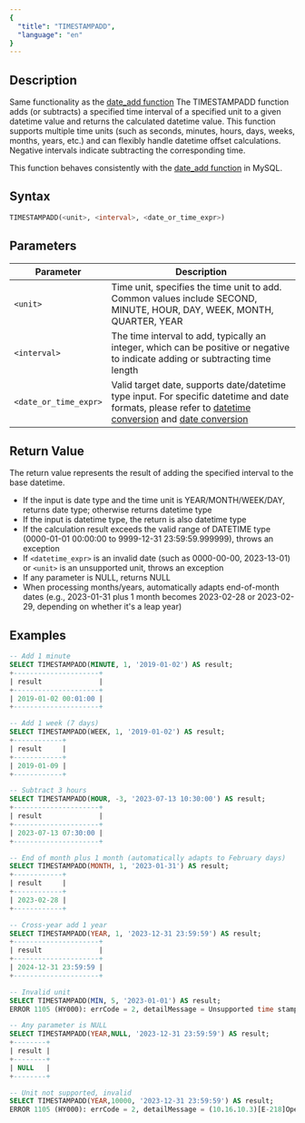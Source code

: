 ```yaml
---
{
  "title": "TIMESTAMPADD",
  "language": "en"
}
---
```


## Description

Same functionality as the [date_add function](./date-add)
The TIMESTAMPADD function adds (or subtracts) a specified time interval of a specified unit to a given datetime value and returns the calculated datetime value. This function supports multiple time units (such as seconds, minutes, hours, days, weeks, months, years, etc.) and can flexibly handle datetime offset calculations. Negative intervals indicate subtracting the corresponding time.

This function behaves consistently with the [date_add function](https://dev.mysql.com/doc/refman/8.4/en/date-and-time-functions.html#function_date-add) in MySQL.

## Syntax

```sql
TIMESTAMPADD(<unit>, <interval>, <date_or_time_expr>)
```

## Parameters

| Parameter             | Description                                                                                                                                                                                                                                                                                                                                                 |
|-----------------------|-------------------------------------------------------------------------------------------------------------------------------------------------------------------------------------------------------------------------------------------------------------------------------------------------------------------------------------------------------------|
| `<unit>`              | Time unit, specifies the time unit to add. Common values include SECOND, MINUTE, HOUR, DAY, WEEK, MONTH, QUARTER, YEAR                                                                                                                                                                                                                                    |
| `<interval>`          | The time interval to add, typically an integer, which can be positive or negative to indicate adding or subtracting time length                                                                                                                                                                                                                            |
| `<date_or_time_expr>` | Valid target date, supports date/datetime type input. For specific datetime and date formats, please refer to [datetime conversion](../../../../../current/sql-manual/basic-element/sql-data-types/conversion/datetime-conversion) and [date conversion](../../../../../current/sql-manual/basic-element/sql-data-types/conversion/date-conversion) |

## Return Value

The return value represents the result of adding the specified interval to the base datetime.

- If the input is date type and the time unit is YEAR/MONTH/WEEK/DAY, returns date type; otherwise returns datetime type
- If the input is datetime type, the return is also datetime type
- If the calculation result exceeds the valid range of DATETIME type (0000-01-01 00:00:00 to 9999-12-31 23:59:59.999999), throws an exception
- If `<datetime_expr>` is an invalid date (such as 0000-00-00, 2023-13-01) or `<unit>` is an unsupported unit, throws an exception
- If any parameter is NULL, returns NULL
- When processing months/years, automatically adapts end-of-month dates (e.g., 2023-01-31 plus 1 month becomes 2023-02-28 or 2023-02-29, depending on whether it's a leap year)

## Examples

```sql
-- Add 1 minute
SELECT TIMESTAMPADD(MINUTE, 1, '2019-01-02') AS result;
+---------------------+
| result              |
+---------------------+
| 2019-01-02 00:01:00 |
+---------------------+

-- Add 1 week (7 days)
SELECT TIMESTAMPADD(WEEK, 1, '2019-01-02') AS result;
+------------+
| result     |
+------------+
| 2019-01-09 |
+------------+

-- Subtract 3 hours
SELECT TIMESTAMPADD(HOUR, -3, '2023-07-13 10:30:00') AS result;
+---------------------+
| result              |
+---------------------+
| 2023-07-13 07:30:00 |
+---------------------+

-- End of month plus 1 month (automatically adapts to February days)
SELECT TIMESTAMPADD(MONTH, 1, '2023-01-31') AS result;
+------------+
| result     |
+------------+
| 2023-02-28 |
+------------+

-- Cross-year add 1 year
SELECT TIMESTAMPADD(YEAR, 1, '2023-12-31 23:59:59') AS result;
+---------------------+
| result              |
+---------------------+
| 2024-12-31 23:59:59 |
+---------------------+

-- Invalid unit
SELECT TIMESTAMPADD(MIN, 5, '2023-01-01') AS result;
ERROR 1105 (HY000): errCode = 2, detailMessage = Unsupported time stamp diff time unit: MIN, supported time unit: YEAR/MONTH/WEEK/DAY/HOUR/MINUTE/SECOND

-- Any parameter is NULL
SELECT TIMESTAMPADD(YEAR,NULL, '2023-12-31 23:59:59') AS result;
+--------+
| result |
+--------+
| NULL   |
+--------+

-- Unit not supported, invalid
SELECT TIMESTAMPADD(YEAR,10000, '2023-12-31 23:59:59') AS result;
ERROR 1105 (HY000): errCode = 2, detailMessage = (10.16.10.3)[E-218]Operation years_add of 2023-12-31 23:59:59, 10000 out of range
```

